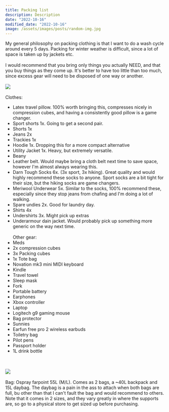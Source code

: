 ```yaml
---
title: Packing list
description: Description
date: "2022-10-16"
modified_date: "2022-10-16" 
image: /assets/images/posts/random-img.jpg
---
```

My general philosophy on packing clothing is that I want to do a wash cycle around every 5 days. Packing for winter weather is difficult, since a lot of space is taken up by jackets etc.
\
\
I would recommend that you bring only things you actually NEED, and that you buy things as they come up. It's better to have too little than too much, since excess gear will need to be disposed of one way or another.
\
\
![](/assets/images/posts/post-4/gear.jpg)
\
\
Clothes:
- Latex travel pillow. 100% worth bringing this, compresses nicely in compression cubes, and having a consistently good pillow is a game changer.
- Sport shorts 1x. Going to get a second pair.
- Shorts 1x
- Jeans 2x
- Trackies 1x
- Hoodie 1x. Dropping this for a more compact alternative
- Utility Jacket 1x. Heavy, but extremely versatile. 
- Beany
- Leather belt. Would maybe bring a cloth belt next time to save space, however I'm almost always wearing this.
- Darn Tough Socks 6x. (3x sport, 3x hiking). Great quality and would highly recommend these socks to anyone. Sport socks are a bit tight for their size, but the hiking socks are game changers.
- Meriwool Underwear 5x. Similar to the socks, 100% recommend these, especially since they stop jeans from chafing and I'm doing a lot of walking.
- Spare undies 2x. Good for laundry day.
- Shirts 4x
- Undershirts 3x. Might pick up extras
- Underarmour dain jacket. Would probably pick up something more generic on the way next time.
\
\
Other gear:
- Meds
- 2x compression cubes
- 3x Packing cubes
- 1x Tote bag
- Novation mk3 mini MIDI keyboard
- Kindle
- Travel towel
- Sleep mask
- Fork
- Portable battery
- Earphones
- Xbox controller
- Laptop
- Logitech g9 gaming mouse
- Bag protector
- Sunnies
- Earfun free pro 2 wireless earbuds
- Toiletry bag
- Pilot pens
- Passport holder
- 1L drink bottle

\
\
![](/assets/images/posts/post-4/bags.jpg)
\
\
Bag: Ospray farpoint 55L (M/L). Comes as 2 bags, a ~40L backpack and 15L daybag. The daybag is a pain in the ass to attach when both bags are full, bu other than that I can't fault the bag and would recommend to others. Note that it comes in 2 sizes, and they vary greatly in where the supports are, so go to a physical store to get sized up before purchasing. 